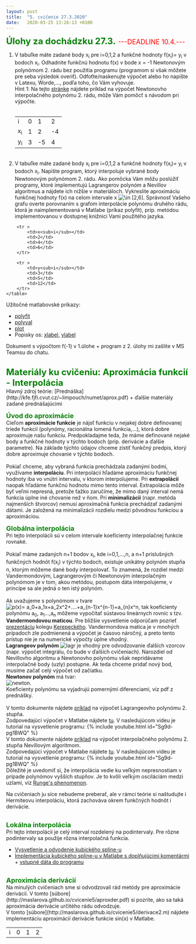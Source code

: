 ```yaml
---
layout: post
title:  "5. cvičenie 27.3.2020"
date:   2020-03-25 13:26:13 +0100
---
```


<font size="5"> <span style="color:green"><b>Úlohy za dochádzku 27.3.</b></span> </font> <font size="4">  <span style="color:red">---DEADLINE 10.4.---</span> </font><br />

1.  V tabuľke máte zadané body x<sub>i</sub> pre i=0,1,2 a funkčné hodnoty f(x<sub>i</sub>)= y<sub>i</sub> v bodoch x<sub>i</sub>. 
Odhadnite funkčnú hodnotu f(x) v bode x = -1 Newtonovým polynómom 2. rádu bez použitia programu 
(programom si však môžete pre seba výsledok overiť). 
Odfoťte/naskenujte výpočet alebo ho napíšte v Latexu, Worde,..., podľa toho, čo Vám vyhovuje. <br />
Hint 1: Na tejto [stránke](http://veda-technika.blogspot.com/2006/11/newtonv-interpolan-polynom.html) nájdete príklad na výpočet Newtonovho interpolačného polynómu 2. rádu,
môže Vám pomôcť s návodom pri výpočte.
    <br/><br/>
    <table align="center"> 
        <tr> 
            <td>i</td>
            <td>0</td>
            <td>1</td>
            <td>2</td>
        </tr>
        <tr>
            <td>x<sub>i</sub></td> 
            <td>1</td>
            <td>2</td>
            <td>-4</td>
        </tr>
        <tr>
            <td>y<sub>i</sub></td>
            <td>3</td>
            <td>-5</td>
            <td>4</td>
        </tr>    
    </table><br/>
2.  V tabuľke máte zadané body x<sub>i</sub> pre i=0,1,2 a funkčné hodnoty f(x<sub>i</sub>)= y<sub>i</sub> v bodoch x<sub>i</sub>.
 Napíšte program, ktorý interpoluje vybrané body Newtonovým polynómom 2. rádu. 
Ako pomôcka Vám môžu poslúžiť programy, ktoré implementujú Lagrangerov polynóm a Nevillov algoritmus a nájdete ich nižšie v materiáloch.
Vykreslite aproximáciu funkčnej hodnoty f(x) na celom intervale x <img src="https://latex.codecogs.com/svg.latex?\Large&space;\in" title="\in" /> [2,6]. 
Správnosť Vašeho grafu overte porovnaním s grafom interpolácie polynómu druhého rádu, ktorá je naimplementovaná v Matlabe (príkaz polyfit), 
príp. metódou implementovanou v dostupnej knižnici Vami použitého jazyka. <br /> 


  <table align="center">
        <tr >
            <td>i</td>
            <td>0</td>
            <td>1</td>
            <td>2</td>
        </tr>

        <tr >
            <td>x<sub>i</sub></td>
            <td>2</td>
            <td>4</td>
            <td>6</td>
        </tr>

        <tr >
            <td>y<sub>i</sub></td>
            <td>3</td>
            <td>5</td>
            <td>12</td>
        </tr>
    </table>

Užitočné matlabovské príkazy:
- [polyfit](https://www.mathworks.com/help/matlab/ref/polyfit.html)
- [polyval](https://www.mathworks.com/help/matlab/ref/polyval.html#d120e962051)
- [plot](https://www.mathworks.com/help/matlab/ref/plot.html)
- Popisky os: [xlabel](https://www.mathworks.com/help/matlab/ref/xlabel.html), [ylabel](https://www.mathworks.com/help/matlab/ref/ylabel.html)

Dokument s výpočtom f(-1) v 1.úlohe + program z 2. úlohy mi zašlite v MS Teamsu do chatu.

<br />
<font size="5">  <span style="color:green"><b>Materiály ku cvičeniu: Aproximácia funkcií - Interpolácia</b></span></font>  
<br />
 Hlavný zdroj teórie: [Prednáška](http://kfe.fjfi.cvut.cz/~limpouch/numet/aprox.pdf) + ďalšie materiály zadané prednášajúcimi <br />

<font size="4">  <span style="color:green"><b>Úvod do aproximácie</b></span></font>  <br />
Cieľom **aproximácie funkcie** je nájsť funkciu v nejakej dobre definovanej triede funkcií (polynómy, racionálna lomená funkcia,...), ktorá dobre aproximuje našu funkciu. Predpokladajme teda, že máme definované nejaké 
body a funkčné hodnoty v týchto bodoch (príp. derivácie a ďalšie parametre). Na základe týchto údajov chceme zistiť funkčný predpis, ktorý dobre aproximuje chovanie v týchto bodoch. <br />
<br /> Pokiaľ chceme, aby vybraná funkcia prechádzala zadanými bodmi, využívame **interpoláciu**. Pri interpolácii hľadáme aproximáciu funkčnej hodnoty iba vo vnútri intervalu, v ktorom interpolujeme. 
Pri **extrapolácii** naopak hľadáme funkčnú hodnotu mimo tento interval. Extrapolácia môže byť veľmi nepresná, pretože ťažko zaručíme, že mimo daný interval nemá funkcia úplne iné chovanie než v ňom. 
Pri **minimalizácii** (napr. metóda najmenších štvorcov) nemusí aproximačná funkcia prechádzať zadanými dátami. Je založená na minimalizácii rozdielu medzi pôvodnou funkciou a aproximáciou.


<font size="4">  <span style="color:green"><b>Globálna interpolácia </b></span></font>  <br />
Pri tejto interpolácii sú v celom intervale koeficienty interpolačnej funkcie rovnaké.<br /> <br />
 Pokiaľ máme zadaných n+1 bodov x<sub>i</sub>, kde i=0,1,...,n, a n+1 príslušných funkčných hodnôt f(x<sub>i</sub>) v týchto bodoch, existuje unikátny polynóm stupňa n, ktorým môžeme dané body interpolovať. 
To znamená, že rozdiel medzi Vandermondovým, Lagrangerovým či Newtonovým interpolačným polynómom je v tom, akou metódou, postupom dáta interpolujeme, v princípe sa ale jedná o ten istý polynóm. 
<br /><br />
Ak uvažujeme s polynómom v tvare <img src="https://latex.codecogs.com/svg.latex?\Large&space;p(x) = a_0+a_1x+a_2x^2+....+a_{n-1}x^{n-1}+a_{n}x^n}" title="p(x)= a_0+a_1x+a_2x^2+....+a_{n-1}x^{n-1}+a_{n}x^n" />, 
tak koeficienty polynómu a<sub>0</sub>, a<sub>1</sub>...,a<sub>n</sub> môžeme vypočítať sústavou lineárnych rovníc s tzv. **Vandermondovou maticou**.
Pre bližšie vysvetlenie odporúčam pozrieť [prezentáciu](http://maslarova.github.io/cvicenie5/05_aproximace.pdf) kolegu [Kerepeckého](http://nme.8u.cz/).
Vandermondova matica je v mnohých prípadoch zle podmienená a výpočet je časovo náročný, a preto tento prístup nie je na numerické výpočty úplne vhodný. 
<br />
**Lagrangeov polynóm** <img src="https://latex.codecogs.com/svg.latex?\Large&space;p(x) = \sum_{i=0}^n f(x_i) \prod_{j=0,j\neq i}^n\frac{x-x_i}{x_j-x_i }" title="lagr" /> je vhodný pre odvodzovanie ďalších vzorcov (napr. výpočet integrálu, čo bude v ďalších cvičeniach). 
Narozdiel od Nevillovho algoritmu a Newtonovho polynómu však nepridávame interpolačné body (uzly) postupne. Ak teda chceme pridať nový bod, musíme začať celý výpočet od začiatku.
<br />
**Newtonov polynóm** má tvar: <br />
<img src="https://latex.codecogs.com/svg.latex?\Large&space;p(x) = a_0 + a_1(x-x_0) + a_2 (x-x_0)(x-x_1) + ... + a_n (x-x_0)(x-x_1)...(x-x_{n-1})" title="newton" />. <br />
Koeficienty polynómu sa vyjadrujú pomernými diferenciami, viz pdf z prednášky.
<br />
<br />
V tomto dokumente nájdete [príklad](http://maslarova.github.io/cvicenie5/priklad_lagrange.pdf) na výpočet Lagrangeovho polynómu 2. stupňa. <br />
Zodpovedajúci výpočet v Matlabe nájdete [tu](http://maslarova.github.io/cvicenie5/lagrangeov_polynom.m). V nasledujúcom videu je tutorial na vysvetlenie programu:
{% include youtube.html id="Sg9d-pg1BWQ" %}
 <br />
V tomto dokumente nájdete [príklad](http://maslarova.github.io/cvicenie5/priklad_nevill.pdf) na výpočet interpolačného polynómu 2. stupňa Nevillovým algoritmom. <br />
Zodpovedajúci výpočet v Matlabe nájdete [tu](http://maslarova.github.io/cvicenie5/lagrangeov_polynom.m). V nasledujúcom videu je tutorial na vysvetlenie programu:
{% include youtube.html id="Sg9d-pg1BWQ" %}
 <br />
Dôležité je uvedomiť si, že interpolácia vedie ku veľkým nepresnostiam v prípade polynómov vyšších stupňov. Je to kvôli veľkým osciláciám medzi uzlami, viz [Runge's phenomenon](https://en.wikipedia.org/wiki/Runge%27s_phenomenon). 
<br />

Na cvičeniach ju síce nebudeme preberať, ale v rámci teórie si naštudujte i Hermiteovu interpoláciu, ktorá zachováva okrem funkčných hodnôt i derivácie.  
<br />


<font size="4">  <span style="color:green"><b>Lokálna interpolácia</b></span></font>  <br />
Pri tejto interpolácii je celý interval rozdelený na podintervaly. Pre rôzne podintervaly sa použije rôzna interpolačná funkcia. 
- [Vysvetlenie a odvodenie kubického spline-u](http://maslarova.github.io/cvicenie5/spline.pdf)<br />
- [Implementácia kubického spline-u v Matlabe s doplňujúcimi komentármi](http://maslarova.github.io/cvicenie5/spline.m) + [vstupné dáta do programu](http://maslarova.github.io/cvicenie5/spline.dat)<br />
<br />
<font size="4">  <span style="color:green"><b>Aproximácia derivácií</b></span></font>  <br />
Na minulých cvičeniach sme si odvodzovali rád metódy pre aproximácie derivácií. V tomto [súbore](http://maslarova.github.io/cvicenie5/aproxder.pdf) 
si pozrite, ako sa taká aproximácia derivácie určitého rádu odvodzuje.<br />
V tomto [súbore](http://maslarova.github.io/cvicenie5/derivace2.m) nájdete implementáciu aproximácií derivácie funkcie sin(x) v Matlabe.
<br />






